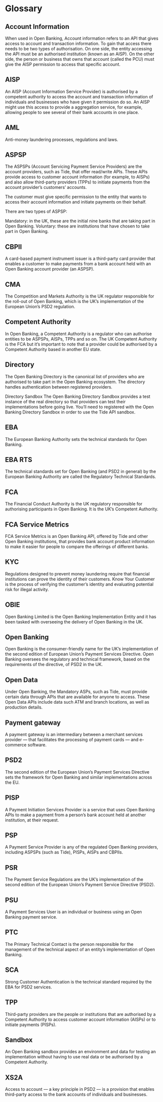 # Glossary

## Account Information
When used in Open Banking, ​Account information​ refers to an API that gives access to account and transaction information. To gain that access there needs to be two types of authorisation. On one side, the entity accessing the API must be an authorised institution (known as an AISP). On the other side, the person or business that owns that account (called the PCU) must give the AISP permission to access that specific account.

## AISP
An AISP (Account Information Service Provider) is authorised by a competent authority to access the account and transaction information of individuals and businesses who have given it permission do so. An AISP might use this access to provide a aggregation service, for example, allowing people to see several of their bank accounts in one place.

## AML
Anti-money laundering processes, regulations and laws.

## ASPSP
The ASPSPs (Account Servicing Payment Service Providers) are the account providers, such as Tide, that offer read/write APIs. These APIs provide access to customer account information (for example, to AISPs) and also allow third-party providers (TPPs) to initiate payments from the account provider’s customers’ accounts.

The customer must give specific permission to the entity that wants to access their account information and initiate payments on their behalf.


There are two types of ASPSP:


Mandatory: in the UK, these are the initial nine banks that are taking part in Open Banking.
Voluntary: these are institutions that have chosen to take part in Open Banking.

## CBPII
A card-based payment instrument issuer is a third-party card provider that enables a customer to make payments from a bank account held with an Open Banking account provider (an ASPSP).

## CMA
The Competition and Markets Authority is the UK regulator responsible for the roll-out of Open Banking, which is the UK’s implementation of the European Union’s PSD2 regulation.

## Competent Authority
In Open Banking, a Competent Authority is a regulator who can authorise entities to be ASPSPs, AISPs, TPPs and so on. The UK Competent Authority is the FCA but it’s important to note that a provider could be authorised by a Competent Authority based in another EU state.

## Directory
The Open Banking Directory is the canonical list of providers who are authorised to take part in the Open Banking ecosystem. The directory handles authentication between registered providers.

Directory Sandbox
The Open Banking Directory Sandbox provides a test instance of the real directory so that providers can test their implementations before going live. You’ll need to registered with the Open Banking Directory Sandbox in order to use the Tide API sandbox.

## EBA
The European Banking Authority sets the technical standards for Open Banking.

## EBA RTS
The technical standards set for Open Banking (and PSD2 in general) by the European Banking Authority are called the Regulatory Technical Standards.

## FCA
The Financial Conduct Authority is the UK regulatory responsible for authorising participants in Open Banking. It is the UK’s Competent Authority.

## FCA Service Metrics
FCA Service Metrics is an Open Banking API, offered by Tide and other Open Banking institutions, that provides bank account product information to make it easier for people to compare the offerings of different banks.

## KYC
Regulations designed to prevent money laundering require that financial institutions can prove the identity of their customers. Know Your Customer is the process of verifying the customer’s identity and evaluating potential risk for illegal activity.

## OBIE
Open Banking Limited is the Open Banking Implementation Entity and it has been tasked with overseeing the delivery of Open Banking in the UK.

## Open Banking
Open Banking is the consumer-friendly name for the UK’s implementation of the second edition of European Union’s Payment Services Directive. Open Banking oversees the regulatory and technical framework, based on the requirements of the directive, of PSD2 in the UK.

## Open Data
Under Open Banking, the Mandatory ASPs, such as Tide, must provide certain data through APIs that are available for anyone to access. These Open Data APIs include data such ATM and branch locations, as well as production details.

## Payment gateway
A payment gateway is an intermediary between a merchant services provider –– that facilitates the processing of payment cards –– and e-commerce software.

## PSD2
The second edition of the European Union’s Payment Services Directive sets the framework for Open Banking and similar implementations across the EU.

## PISP
A Payment Initiation Services Provider is a service that uses Open Banking APIs to make a payment from a person’s bank account held at another institution, at their request.

## PSP
A Payment Service Provider is any of the regulated Open Banking providers, including ASPSPs (such as Tide), PISPs, AISPs and CBPIIs.

## PSR
The Payment Service Regulations are the UK’s implementation of the second edition of the European Union’s Payment Service Directive (PSD2).

## PSU
A Payment Services User is an individual or business using an Open Banking payment service.

## PTC
The Primary Technical Contact is the person responsible for the management of the technical aspect of an entity’s implementation of Open Banking.

## SCA
Strong Customer Authentication is the technical standard required by the EBA for PSD2 services.

## TPP
Third-party providers are the people or institutions that are authorised by a Competent Authority to access customer account information (AISPs) or to initiate payments (PISPs).

## Sandbox
An Open Banking sandbox provides an environment and data for testing an implementation without having to use real data or be authorised by a Competent Authority.

## XS2A
Access to account –– a key principle in PSD2 –– is a provision that enables third-party access to the bank accounts of individuals and businesses.